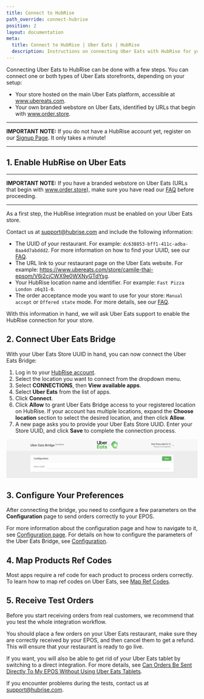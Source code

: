 ```yaml
---
title: Connect to HubRise
path_override: connect-hubrise
position: 2
layout: documentation
meta:
  title: Connect to HubRise | Uber Eats | HubRise
  description: Instructions on connecting Uber Eats with HubRise for your EPOS to work with other apps as a cohesive whole. Connect apps and synchronise your data.
---
```


Connecting Uber Eats to HubRise can be done with a few steps. You can connect one or both types of Uber Eats storefronts, depending on your setup:

- Your store hosted on the main Uber Eats platform, accessible at www.ubereats.com.
- Your own branded webstore on Uber Eats, identified by URLs that begin with www.order.store.

---

**IMPORTANT NOTE:** If you do not have a HubRise account yet, register on our [Signup Page](https://manager.hubrise.com/signup). It only takes a minute!

---

## 1. Enable HubRise on Uber Eats

---

**IMPORTANT NOTE:** If you have a branded webstore on Uber Eats (URLs that begin with www.order.store), make sure you have read our [FAQ](/apps/uber-eats/faqs/connect-webstore) before proceeding.

---

As a first step, the HubRise integration must be enabled on your Uber Eats store.

Contact us at support@hubrise.com and include the following information:

- The UUID of your restaurant. For example: `dc638853-bff1-411c-adba-8aa4d7abddd2`. For more information on how to find your UUID, see our [FAQ](/apps/uber-eats/faqs/find-uber-eats-uuid).
- The URL link to your restaurant page on the Uber Eats website. For example: https://www.ubereats.com/store/camile-thai-epsom/V6j2cjCWX9e0WXNyGTdYsg.
- Your HubRise location name and identifier. For example: `Fast Pizza London z6q31-0`.
- The order acceptance mode you want to use for your store: `Manual accept` or `Offered state` mode. For more details, see our [FAQ](/apps/uber-eats/faqs/send-orders-to-epos-without-tablet).

With this information in hand, we will ask Uber Eats support to enable the HubRise connection for your store.

## 2. Connect Uber Eats Bridge

With your Uber Eats Store UUID in hand, you can now connect the Uber Eats Bridge:

1. Log in to your [HubRise account](https://manager.hubrise.com).
1. Select the location you want to connect from the dropdown menu.
1. Select **CONNECTIONS**, then **View available apps**.
1. Select **Uber Eats** from the list of apps.
1. Click **Connect**.
1. Click **Allow** to grant Uber Eats Bridge access to your registered location on HubRise. If your account has multiple locations, expand the **Choose location** section to select the desired location, and then click **Allow**.
1. A new page asks you to provide your Uber Eats Store UUID. Enter your Store UUID, and click **Save** to complete the connection process.

![Uber Eats store UUID](./images/001-store-uuid.png)

## 3. Configure Your Preferences

After connecting the bridge, you need to configure a few parameters on the **Configuration** page to send orders correctly to your EPOS.

For more information about the configuration page and how to navigate to it, see [Configuration page](/apps/uber-eats/user-interface#configuration). For details on how to configure the parameters of the Uber Eats Bridge, see [Configuration](/apps/uber-eats/configuration).

## 4. Map Products Ref Codes

Most apps require a ref code for each product to process orders correctly. To learn how to map ref codes on Uber Eats, see [Map Ref Codes](/apps/uber-eats/map-ref-codes).

## 5. Receive Test Orders

Before you start receiving orders from real customers, we recommend that you test the whole integration workflow.

You should place a few orders on your Uber Eats restaurant, make sure they are correctly received by your EPOS, and then cancel them to get a refund. This will ensure that your restaurant is ready to go live.

If you want, you will also be able to get rid of your Uber Eats tablet by switching to a direct integration.
For more details, see [Can Orders Be Sent Directly To My EPOS Without Using Uber Eats Tablets](/apps/uber-eats/faqs/send-orders-to-epos-without-tablet).

If you encounter problems during the tests, contact us at support@hubrise.com.
